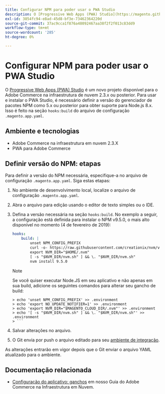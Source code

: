 ```yaml
---
title: Configurar NPM para poder usar o PWA Studio
description: O [Progressive Web Apps (PWA) Studio](https://magento.github.io/pwa-studio/) é um novo projeto disponível para o Adobe Commerce na infraestrutura em nuvem 2.3.x ou posterior. Para usar e instalar o PWA Studio, é necessário definir a versão do gerenciador de pacotes NPM como 5.x ou posterior para obter suporte para Node.js 8.x. Isso é feito na seção "hooks:build" do arquivo de configuração ".magento.app.yaml".
exl-id: 3854fc94-e8ad-45d8-bf3e-73462364220d
source-git-commit: 37ac9cca1f876a48092467aa38f2f2f013c83dd9
workflow-type: tm+mt
source-wordcount: '285'
ht-degree: 0%

---
```


# Configurar NPM para poder usar o PWA Studio

O [Progressive Web Apps (PWA) Studio](https://magento.github.io/pwa-studio/) é um novo projeto disponível para o Adobe Commerce na infraestrutura de nuvem 2.3.x ou posterior. Para usar e instalar o PWA Studio, é necessário definir a versão do gerenciador de pacotes NPM como 5.x ou posterior para obter suporte para Node.js 8.x. Isso é feito na seção `hooks:build` do arquivo de configuração `.magento.app.yaml`.

## Ambiente e tecnologias

* Adobe Commerce na infraestrutura em nuvem 2.3.X
* PWA para Adobe Commerce

## Definir versão do NPM: etapas

Para definir a versão do NPM necessária, especifique-a no arquivo de configuração `.magento.app.yaml`. Siga estas etapas:

1. No ambiente de desenvolvimento local, localize o arquivo de configuração `.magento.app.yaml`.
1. Abra o arquivo para edição usando o editor de texto simples ou o IDE.
1. Defina a versão necessária na seção `hooks:build`. No exemplo a seguir, a configuração está definida para instalar o NPM v9.5.0, o mais alto disponível no momento (4 de fevereiro de 2019):

   ```yaml
   hooks:
       build: |
           unset NPM_CONFIG_PREFIX
           curl -o- https://raw.githubusercontent.com/creationix/nvm/v0.33.8/install.sh | bash
           export NVM_DIR="$HOME/.nvm"
           [ -s "$NVM_DIR/nvm.sh" ] && \. "$NVM_DIR/nvm.sh"
           nvm install 9.5.0
   ```

   >[!NOTE]
   >
   >Se você quiser executar Node.JS em seu aplicativo e não apenas em sua build, adicione os seguintes comandos para alterar seu gancho de build:
   > 
   ```
   > echo 'unset NPM_CONFIG_PREFIX' >> .environment
   > echo 'export NO_UPDATE_NOTIFIER=1' >> .environment
   > echo 'export NVM_DIR="$MAGENTO_CLOUD_DIR/.nvm"' >> .environment
   > echo '[ -s "$NVM_DIR/nvm.sh" ] && \. "$NVM_DIR/nvm.sh"' >> .environment
   > ```

1. Salvar alterações no arquivo.
1. O Git envia por push o arquivo editado para seu [ambiente de integração](/help/announcements/adobe-commerce-announcements/integration-environment-enhancement-request-pro-and-starter.md).

As alterações entrarão em vigor depois que o Git enviar o arquivo YAML atualizado para o ambiente.

## Documentação relacionada

* [Configuração do aplicativo: ganchos](https://experienceleague.adobe.com/docs/commerce-cloud-service/user-guide/configure/app/properties/hooks-property.html) em nosso Guia do Adobe Commerce na Infraestrutura em Nuvem.
